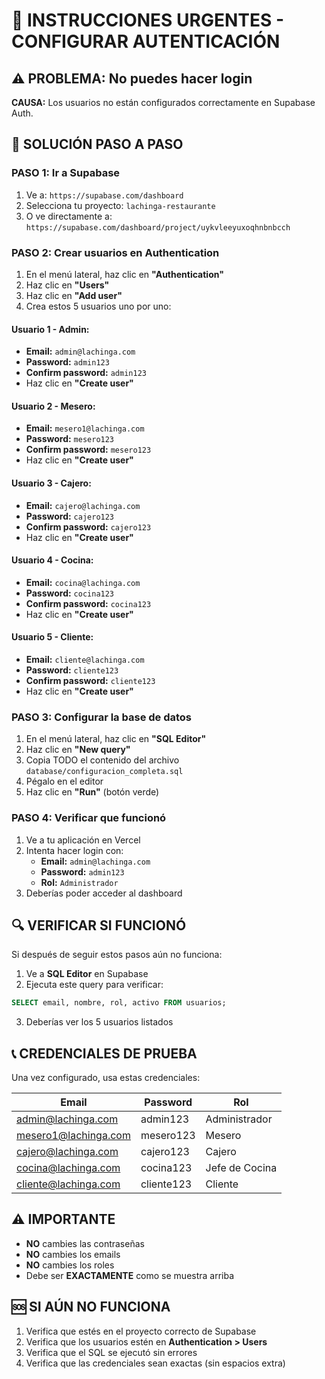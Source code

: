 # 🚨 INSTRUCCIONES URGENTES - CONFIGURAR AUTENTICACIÓN

## ⚠️ PROBLEMA: No puedes hacer login

**CAUSA:** Los usuarios no están configurados correctamente en Supabase Auth.

## 🔧 SOLUCIÓN PASO A PASO

### **PASO 1: Ir a Supabase**
1. Ve a: `https://supabase.com/dashboard`
2. Selecciona tu proyecto: `lachinga-restaurante`
3. O ve directamente a: `https://supabase.com/dashboard/project/uykvleeyuxoqhnbnbcch`

### **PASO 2: Crear usuarios en Authentication**
1. En el menú lateral, haz clic en **"Authentication"**
2. Haz clic en **"Users"**
3. Haz clic en **"Add user"**
4. Crea estos 5 usuarios uno por uno:

#### **Usuario 1 - Admin:**
- **Email:** `admin@lachinga.com`
- **Password:** `admin123`
- **Confirm password:** `admin123`
- Haz clic en **"Create user"**

#### **Usuario 2 - Mesero:**
- **Email:** `mesero1@lachinga.com`
- **Password:** `mesero123`
- **Confirm password:** `mesero123`
- Haz clic en **"Create user"**

#### **Usuario 3 - Cajero:**
- **Email:** `cajero@lachinga.com`
- **Password:** `cajero123`
- **Confirm password:** `cajero123`
- Haz clic en **"Create user"**

#### **Usuario 4 - Cocina:**
- **Email:** `cocina@lachinga.com`
- **Password:** `cocina123`
- **Confirm password:** `cocina123`
- Haz clic en **"Create user"**

#### **Usuario 5 - Cliente:**
- **Email:** `cliente@lachinga.com`
- **Password:** `cliente123`
- **Confirm password:** `cliente123`
- Haz clic en **"Create user"**

### **PASO 3: Configurar la base de datos**
1. En el menú lateral, haz clic en **"SQL Editor"**
2. Haz clic en **"New query"**
3. Copia TODO el contenido del archivo `database/configuracion_completa.sql`
4. Pégalo en el editor
5. Haz clic en **"Run"** (botón verde)

### **PASO 4: Verificar que funcionó**
1. Ve a tu aplicación en Vercel
2. Intenta hacer login con:
   - **Email:** `admin@lachinga.com`
   - **Password:** `admin123`
   - **Rol:** `Administrador`
3. Deberías poder acceder al dashboard

## 🔍 VERIFICAR SI FUNCIONÓ

Si después de seguir estos pasos aún no funciona:

1. Ve a **SQL Editor** en Supabase
2. Ejecuta este query para verificar:
```sql
SELECT email, nombre, rol, activo FROM usuarios;
```
3. Deberías ver los 5 usuarios listados

## 📞 CREDENCIALES DE PRUEBA

Una vez configurado, usa estas credenciales:

| Email | Password | Rol |
|-------|----------|-----|
| admin@lachinga.com | admin123 | Administrador |
| mesero1@lachinga.com | mesero123 | Mesero |
| cajero@lachinga.com | cajero123 | Cajero |
| cocina@lachinga.com | cocina123 | Jefe de Cocina |
| cliente@lachinga.com | cliente123 | Cliente |

## ⚠️ IMPORTANTE

- **NO** cambies las contraseñas
- **NO** cambies los emails
- **NO** cambies los roles
- Debe ser **EXACTAMENTE** como se muestra arriba

## 🆘 SI AÚN NO FUNCIONA

1. Verifica que estés en el proyecto correcto de Supabase
2. Verifica que los usuarios estén en **Authentication > Users**
3. Verifica que el SQL se ejecutó sin errores
4. Verifica que las credenciales sean exactas (sin espacios extra)
